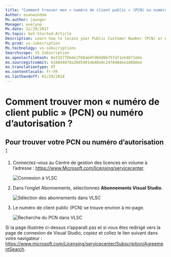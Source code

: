 ```yaml
---
title: "Comment trouver mon « numéro de client public » (PCN) ou numéro d’autorisation ? | Microsoft Docs"
Author: evanwindom
Ms.author: jaunger
Manager: evelynp
Ms.date: 12/29/2017
Ms.topic: Get-Started-Article
Description: Learn how to locate your Public Customer Number (PCN) or Authorization Number
Ms.prod: vs-subscription
Ms.technology: vs-subscriptions
Searchscope: VS Subscription
ms.openlocfilehash: 8e315776bde1f68ab4fd0dd9b75faf1e54671ebe
ms.sourcegitcommit: b18844078a30d59014b48a9c247848dea188b0ee
ms.translationtype: HT
ms.contentlocale: fr-FR
ms.lasthandoff: 01/29/2018
---
```

# <a name="how-do-i-locate-my-public-customer-number-pcn-or-authorization-number"></a>Comment trouver mon « numéro de client public » (PCN) ou numéro d’autorisation ?

## <a name="to-locate-your-pcn-or-authorization-number"></a>Pour trouver votre PCN ou numéro d’autorisation :

1.  Connectez-vous au Centre de gestion des licences en volume à l’adresse : https://www.Microsoft.com/licensing/servicecenter.

    ![Connexion à VLSC](_img/vlsc/vlsc-login.png)

2. Dans l’onglet Abonnements, sélectionnez **Abonnements Visual Studio**.

    ![Sélection des abonnements dans VLSC](_img/vlsc/vlsc-subscriptions.png)

3. Le numéro de client public (PCN) se trouve environ à mi-page.
    
    ![Recherche du PCN dans VLSC](_img/vlsc/vlsc-pcn.png)

Si la page illustrée ci-dessus n’apparaît pas et si vous êtes redirigé vers la page de connexion de Visual Studio, copiez et collez le lien suivant dans votre navigateur : https://www.microsoft.com/Licensing/servicecenter/Subscription/AgreementSearch.

